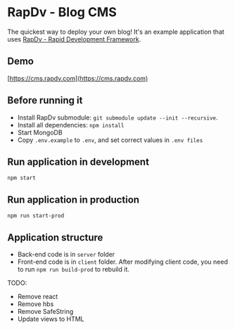 # RapDv - Blog CMS

The quickest way to deploy your own blog! It's an example application that uses [RapDv - Rapid Development Framework](https://rapdv.com).

## Demo
[https://cms.rapdv.com](https://cms.rapdv.com)  
  
## Before running it
- Install RapDv submodule: `git submodule update --init --recursive`.
- Install all dependencies: `npm install`  
- Start MongoDB
- Copy `.env.example` to `.env`, and set correct values in `.env files`

## Run application in development
`npm start`

## Run application in production
`npm run start-prod`

## Application structure
- Back-end code is in `server` folder
- Front-end code is in `client` folder. After modifying client code, you need to run `npm run build-prod` to rebuild it.

TODO: 
- Remove react
- Remove hbs
- Remove SafeString
- Update views to HTML

